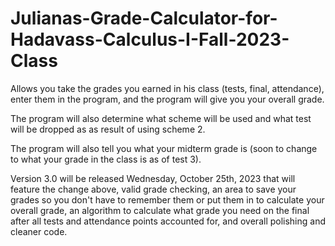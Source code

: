 # Julianas-Grade-Calculator-for-Hadavass-Calculus-I-Fall-2023-Class

Allows you take the grades you earned in his class (tests, final, attendance), enter them in the program, and the program will give you your overall grade.

The program will also determine what scheme will be used and what test will be dropped as as result of using scheme 2.

The program will also tell you what your midterm grade is (soon to change to what your grade in the class is as of test 3).

Version 3.0 will be released Wednesday, October 25th, 2023 that will feature the change above, valid grade checking, an area to save your grades so you don't have to remember them or put them in to calculate your overall grade, an algorithm to calculate what grade you need on the final after all tests and attendance points accounted for, and overall polishing and cleaner code.
